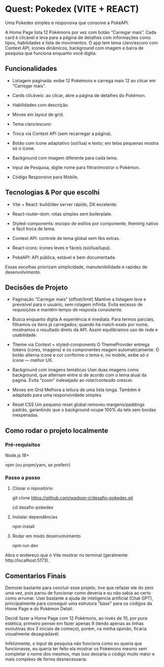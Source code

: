 # Quest: Pokedex (VITE + REACT)

Uma Pokedex simples e responsiva que consome a PokéAPI.

A Home Page lista 12 Pokémons por vez com botão “Carregar mais”. Cada card é clicável e leva para a página de detalhes com informações como tipos, habilidades e lista de movimentos.
O app tem tema claro/escuro com Context API, ícones dinâmicos, background com imagem e barra de pesquisa que funciona enquanto você digita.

## Funcionalidades

- Listagem paginada: exibe 12 Pokémons e carrega mais 12 ao clicar em “Carregar mais”.

- Cards clicáveis: ao clicar, abre a página de detalhes do Pokémon.

- Habilidades com descrição.

- Moves em layout de grid.

- Tema claro/escuro:

- Troca via Context API (sem recarregar a página).

- Botão com ícone adaptativo (sol/lua) e texto; em telas pequenas mostra só o ícone.

- Background com imagem diferente para cada tema.

- Input de Pesquisa, digite nome para filtrar/mostrar o Pokémon.

- Código Responsivo para Mobile.

## Tecnologias & Por que escolhi

- Vite + React: build/dev server rápido, DX excelente.

- React-router-dom: rotas simples sem boilerplate.

- Styled-components: escopo de estilos por componente, theming nativo e fácil troca de tema.

- Context API: controle de tema global sem libs extras.

- React-icons: ícones leves e fáceis (sol/lua/lupa).

- PokéAPI: API pública, estável e bem documentada.

Essas escolhas priorizam simplicidade, manutenibilidade e rapidez de desenvolvimento.

## Decisões de Projeto

- Paginação “Carregar mais” (offset/limit)
  Mantive a listagem leve e previsível para o usuário, sem rolagem infinita. Evita excesso de requisições e mantém tempo de resposta consistente.

- Busca enquanto digita
  A experiência é imediata. Para termos parciais, filtramos os itens já carregados; quando há match exato por nome, mostramos o resultado direto da API. Assim equilibramos uso de rede e usabilidade.

- Theme via Context + styled-components
  O ThemeProvider entrega tokens (cores, imagens) e os componentes reagem automaticamente. O botão alterna ícone e cor conforme o tema e, no mobile, exibe só o ícone — melhor UX.

- Background com imagens temáticas
  Usei duas imagens como background, que alternam entre si de acordo com o tema atual da pagina. Evita “zoom” indesejado ao rolar/conteúdo crescer.

- Moves em Grid
  Melhora a leitura de uma lista longa. Também é adaptado para uma responsividade simples.

- Reset CSS
  Um pequeno reset global removeu margens/paddings padrão, garantindo que o background ocupe 100% da tela sem bordas inesperadas.

## Como rodar o projeto localmente

### Pré-requisitos

Node.js 18+

npm (ou pnpm/yarn, se preferir)

### Passo a passo

1.  Clonar o repositório
    
    git clone https://github.com/wadson-jr/desafio-pokedex.git

    cd desafio-pokedex
2.  Instalar dependências
    
    npm install

3.  Rodar em modo desenvolvimento
    
    npm run dev

Abra o endereço que o Vite mostrar no terminal (geralmente http://localhost:5173).

## Comentarios Finais

Demorei bastante para concluir esse projeto, tive que refazer ele do zero uma vez, pois parou de funcionar como deveria e eu não sabia ao certo como arrumar.
Usei bastante a ajuda de inteligencia artificial (Chat GPT), principalmente para conseguir uma estrutura "base" para os códigos da Home Page e do Pokémon Detail.

Decidi fazer a Home Page com 12 Pokémons, ao invés de 10, por pura estética, primeiro pensei em fazer apenas 9 (tendo apenas as linhas evolutivas dos 3 iniciais de começo), porém, na minha opinião, ficaria visualmente desagradavél.

Infelizmente, o Input de pesquisa não funciona como eu queria que funcionasse, eu queria ter feito ela mostrar os Pokémons mesmo sem completar o nome dos mesmos, mas isso deixaria o código muito maior e mais complexo de forma desnecessaria.
